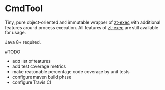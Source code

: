 # CmdTool
Tiny, pure object-oriented and immutable wrapper of [zt-exec](https://github.com/zeroturnaround/zt-exec) with additional features around process execution. All features of [zt-exec](https://github.com/zeroturnaround/zt-exec) are still available for usage.

Java 8+ required.

#TODO
- add list of features
- add test coverage metrics
- make reasonable percentage code coverage by unit tests 
- configure maven build phase 
- configure Travis CI
